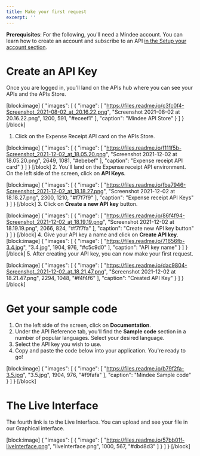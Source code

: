 ```yaml
---
title: Make your first request
excerpt: ''
---
```

**Prerequisites**: For the following, you'll need a Mindee account. You can learn how to create an account and subscribe to an API [in the Setup your account section](https://developers.mindee.com/docs/setup-your-account).

# Create an API Key

Once you are logged in, you'll land on the APIs hub where you can see your APIs and the APIs Store. 


[block:image]
{
  "images": [
    {
      "image": [
        "https://files.readme.io/c3fc0f4-Screenshot_2021-08-02_at_20.16.22.png",
        "Screenshot 2021-08-02 at 20.16.22.png",
        1200,
        591,
        "#eceef1"
      ],
      "caption": "Mindee API Store"
    }
  ]
}
[/block]
1. Click on the Expense Receipt API card on the APIs Store.



[block:image]
{
  "images": [
    {
      "image": [
        "https://files.readme.io/f111f5b-Screenshot_2021-12-02_at_18.05.20.png",
        "Screenshot 2021-12-02 at 18.05.20.png",
        2649,
        1081,
        "#ebebef"
      ],
      "caption": "Expense receipt API card"
    }
  ]
}
[/block]
2. You'll land on the Expense receipt API environment. On the left side of the screen, click on **API Keys**.




[block:image]
{
  "images": [
    {
      "image": [
        "https://files.readme.io/fba7946-Screenshot_2021-12-02_at_18.18.27.png",
        "Screenshot 2021-12-02 at 18.18.27.png",
        2300,
        1210,
        "#f7f7f9"
      ],
      "caption": "Expense receipt API Keys"
    }
  ]
}
[/block]
3.  Click on **Create a new API key** button.

[block:image]
{
  "images": [
    {
      "image": [
        "https://files.readme.io/86f4f94-Screenshot_2021-12-02_at_18.19.19.png",
        "Screenshot 2021-12-02 at 18.19.19.png",
        2066,
        824,
        "#f7f7fa"
      ],
      "caption": "Create new API key button"
    }
  ]
}
[/block]
4. Give your API key a name and click on **Create API key**.
[block:image]
{
  "images": [
    {
      "image": [
        "https://files.readme.io/71656fb-3.4.jpg",
        "3.4.jpg",
        1904,
        976,
        "#c5c9d0"
      ],
      "caption": "API key name"
    }
  ]
}
[/block]
5. After creating your API key, you can now make your first request.


[block:image]
{
  "images": [
    {
      "image": [
        "https://files.readme.io/dac9804-Screenshot_2021-12-02_at_18.21.47.png",
        "Screenshot 2021-12-02 at 18.21.47.png",
        2294,
        1048,
        "#f4f4f6"
      ],
      "caption": "Created API Key"
    }
  ]
}
[/block]
# Get your sample code


1. On the left side of the screen, click on **Documentation**.  
2. Under the API Reference tab, you'll find the **Sample code** section in a number of popular languages. Select your desired language.
3. Select the API key you wish to use.
4. Copy and paste the code below into your application. You're ready to go!


[block:image]
{
  "images": [
    {
      "image": [
        "https://files.readme.io/b79f2fa-3.5.jpg",
        "3.5.jpg",
        1904,
        976,
        "#f9fafa"
      ],
      "caption": "Mindee Sample code"
    }
  ]
}
[/block]
# The Live Interface

The fourth link is to the Live Interface. You can upload and see your file in our Graphical interface.

[block:image]
{
  "images": [
    {
      "image": [
        "https://files.readme.io/57bb01f-liveInterface.png",
        "liveInterface.png",
        1000,
        567,
        "#dbd8d3"
      ]
    }
  ]
}
[/block]